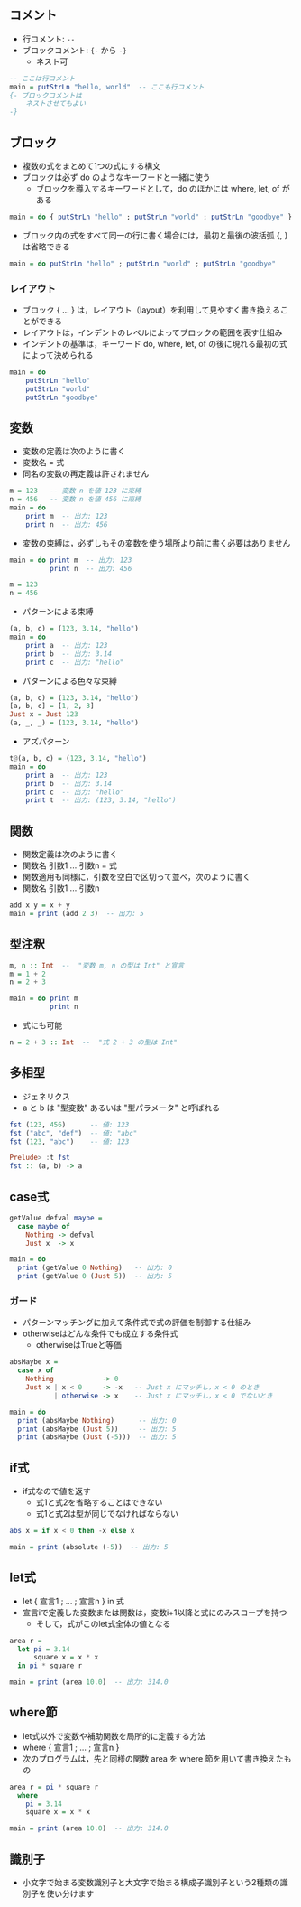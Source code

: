## コメント
- 行コメント: `--`
- ブロックコメント: `{-` から `-}`
    - ネスト可
```haskell
-- ここは行コメント
main = putStrLn "hello, world"  -- ここも行コメント
{- ブロックコメントは
    ネストさせてもよい
-}
```

## ブロック
- 複数の式をまとめて1つの式にする構文
- ブロックは必ず do のようなキーワードと一緒に使う
    - ブロックを導入するキーワードとして，do のほかには where, let, of がある
```haskell
main = do { putStrLn "hello" ; putStrLn "world" ; putStrLn "goodbye" }
```

- ブロック内の式をすべて同一の行に書く場合には，最初と最後の波括弧 {, } は省略できる
```haskell
main = do putStrLn "hello" ; putStrLn "world" ; putStrLn "goodbye"
```

### レイアウト
- ブロック { …​ } は，レイアウト（layout）を利用して見やすく書き換えることができる
- レイアウトは，インデントのレベルによってブロックの範囲を表す仕組み
- インデントの基準は，キーワード do, where, let, of の後に現れる最初の式によって決められる
```haskell
main = do
    putStrLn "hello"
    putStrLn "world"
    putStrLn "goodbye"
```

## 変数
- 変数の定義は次のように書く
- 変数名 = 式
- 同名の変数の再定義は許されません
```haskell
m = 123   -- 変数 n を値 123 に束縛
n = 456   -- 変数 n を値 456 に束縛
main = do
    print m  -- 出力: 123
    print n  -- 出力: 456
```

- 変数の束縛は，必ずしもその変数を使う場所より前に書く必要はありません
```haskell
main = do print m  -- 出力: 123
          print n  -- 出力: 456

m = 123
n = 456
```

- パターンによる束縛
```haskell
(a, b, c) = (123, 3.14, "hello")
main = do
    print a  -- 出力: 123
    print b  -- 出力: 3.14
    print c  -- 出力: "hello"
```
- パターンによる色々な束縛
```haskell
(a, b, c) = (123, 3.14, "hello")
[a, b, c] = [1, 2, 3]
Just x = Just 123
(a, _, _) = (123, 3.14, "hello")
```
- アズパターン
```haskell
t@(a, b, c) = (123, 3.14, "hello")
main = do
    print a  -- 出力: 123
    print b  -- 出力: 3.14
    print c  -- 出力: "hello"
    print t  -- 出力: (123, 3.14, "hello")
```

## 関数
- 関数定義は次のように書く
- 関数名 引数1 ... 引数n = 式
- 関数適用も同様に，引数を空白で区切って並べ，次のように書く
- 関数名 引数1 ... 引数n
```haskell
add x y = x + y
main = print (add 2 3)  -- 出力: 5
```

## 型注釈
```haskell
m, n :: Int  --  "変数 m, n の型は Int" と宣言
m = 1 + 2
n = 2 + 3

main = do print m
          print n
```

- 式にも可能
```haskell
n = 2 + 3 :: Int  --  "式 2 + 3 の型は Int"
```

## 多相型
- ジェネリクス
- a と b は "型変数" あるいは "型パラメータ" と呼ばれる
```haskell
fst (123, 456)      -- 値: 123
fst ("abc", "def")  -- 値: "abc"
fst (123, "abc")    -- 値: 123

Prelude> :t fst
fst :: (a, b) -> a
```

## case式
```haskell
getValue defval maybe =
  case maybe of
    Nothing -> defval
    Just x  -> x

main = do
  print (getValue 0 Nothing)   -- 出力: 0
  print (getValue 0 (Just 5))  -- 出力: 5
```

### ガード
- パターンマッチングに加えて条件式で式の評価を制御する仕組み
- otherwiseはどんな条件でも成立する条件式
    - otherwiseはTrueと等価
```haskell
absMaybe x =
  case x of
    Nothing            -> 0
    Just x | x < 0     -> -x   -- Just x にマッチし，x < 0 のとき
           | otherwise -> x    -- Just x にマッチし，x < 0 でないとき

main = do
  print (absMaybe Nothing)      -- 出力: 0
  print (absMaybe (Just 5))     -- 出力: 5
  print (absMaybe (Just (-5)))  -- 出力: 5
```

## if式
- if式なので値を返す
    - 式1と式2を省略することはできない
    - 式1と式2は型が同じでなければならない
```haskell
abs x = if x < 0 then -x else x

main = print (absolute (-5))  -- 出力: 5
```

## let式
- let { 宣言1 ; ... ; 宣言n } in 式
- 宣言iで定義した変数または関数は，変数i+1以降と式にのみスコープを持つ
    - そして，式がこのlet式全体の値となる
```haskell
area r =
  let pi = 3.14
      square x = x * x
  in pi * square r

main = print (area 10.0)  -- 出力: 314.0
```

## where節
- let式以外で変数や補助関数を局所的に定義する方法
- where { 宣言1 ; ... ; 宣言n }
- 次のプログラムは，先と同様の関数 area を where 節を用いて書き換えたもの
```haskell
area r = pi * square r
  where
    pi = 3.14
    square x = x * x

main = print (area 10.0)  -- 出力: 314.0
```

## 識別子
- 小文字で始まる変数識別子と大文字で始まる構成子識別子という2種類の識別子を使い分けます
